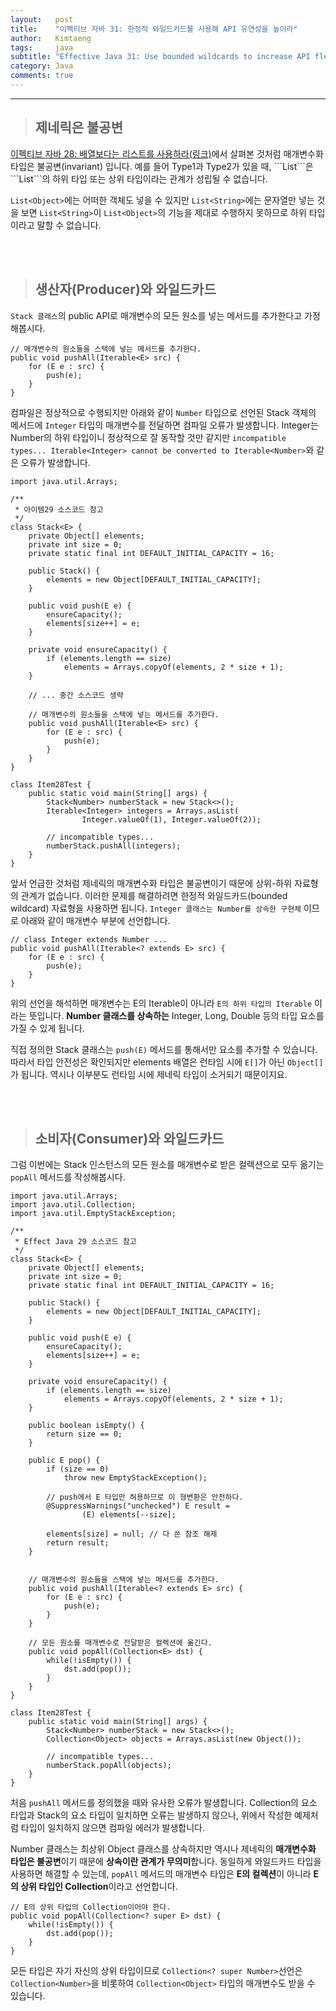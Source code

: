 ```yaml
---
layout:   post
title:    "이펙티브 자바 31: 한정적 와일드카드를 사용해 API 유연성을 높이라"
author:   Kimtaeng
tags: 	  java
subtitle: "Effective Java 31: Use bounded wildcards to increase API flexibility" 
category: Java
comments: true
---
```


<hr/>

> ## 제네릭은 불공변

<a href="https://madplay.github.io/post/prefer-lists-to-arrays" target="_blank" rel="nofollow">
이펙티브 자바 28: 배열보다는 리스트를 사용하라(링크)</a>에서 살펴본 것처럼 매개변수화 타입은 불공변(invariant) 입니다.
예를 들어 Type1과 Type2가 있을 때, ```List<Type1>```은 ```List<Type2>```의 하위 타입 또는 상위 타입이라는 관계가 성립될 수 없습니다.

```List<Object>```에는 어떠한 객체도 넣을 수 있지만 ```List<String>```에는 문자열만 넣는 것을 보면
```List<String>```이 ```List<Object>```의 기능을 제대로 수행하지 못하므로 하위 타입이라고 말할 수 없습니다.

<br/><br/>

> ## 생산자(Producer)와 와일드카드

```Stack 클래스```의 public API로 매개변수의 모든 원소를 넣는 메서드를 추가한다고 가정해봅시다.

<pre class="line-numbers"><code class="language-java" data-start="1">// 매개변수의 원소들을 스택에 넣는 메서드를 추가한다.
public void pushAll(Iterable&lt;E> src) {
    for (E e : src) {
        push(e);
    }
}
</code></pre>

컴파일은 정상적으로 수행되지만 아래와 같이 ```Number``` 타입으로 선언된 Stack 객체의 메서드에
```Integer``` 타입의 매개변수를 전달하면 컴파일 오류가 발생합니다. Integer는 Number의 하위 타입이니 정상적으로 잘 동작할 것만 같지만
```incompatible types... Iterable<Integer> cannot be converted to Iterable<Number>```와 같은 오류가 발생합니다.

<pre class="line-numbers"><code class="language-java" data-start="1">import java.util.Arrays;

/**
 * 아이템29 소스코드 참고
 */
class Stack&lt;E> {
    private Object[] elements;
    private int size = 0;
    private static final int DEFAULT_INITIAL_CAPACITY = 16;

    public Stack() {
        elements = new Object[DEFAULT_INITIAL_CAPACITY];
    }

    public void push(E e) {
        ensureCapacity();
        elements[size++] = e;
    }

    private void ensureCapacity() {
        if (elements.length == size)
            elements = Arrays.copyOf(elements, 2 * size + 1);
    }

    // ... 중간 소스코드 생략

    // 매개변수의 원소들을 스택에 넣는 메서드를 추가한다.
    public void pushAll(Iterable&lt;E> src) {
        for (E e : src) {
            push(e);
        }
    }
}

class Item28Test {
    public static void main(String[] args) {
        Stack&lt;Number> numberStack = new Stack&lt;>();
        Iterable&lt;Integer> integers = Arrays.asList(
                Integer.valueOf(1), Integer.valueOf(2));

        // incompatible types...
        numberStack.pushAll(integers);
    }
}
</code></pre>

앞서 언급한 것처럼 제네릭의 매개변수화 타입은 불공변이기 때문에 상위-하위 자료형의 관계가 없습니다.
이러한 문제를 해결하려면 한정적 와일드카드(bounded wildcard) 자료형을 사용하면 됩니다.
```Integer 클래스는 Number를 상속한 구현체``` 이므로 아래와 같이 매개변수 부분에 선언합니다.

<pre class="line-numbers"><code class="language-java" data-start="1">// class Integer extends Number ...
public void pushAll(Iterable&lt;? extends E> src) {
    for (E e : src) {
        push(e);
    }
}
</code></pre>

위의 선언을 해석하면 매개변수는 E의 Iterable이 아니라 ```E의 하위 타입의 Iterable``` 이라는 뜻입니다.
**Number 클래스를 상속하는** Integer, Long, Double 등의 타입 요소를 가질 수 있게 됩니다.

직접 정의한 Stack 클래스는 ```push(E)``` 메서드를 통해서만 요소를 추가할 수 있습니다.
따라서 타입 안전성은 확인되지만 elements 배열은 런타임 시에 ```E[]```가 아닌 ```Object[]```가 됩니다.
역시나 이부분도 런타임 시에 제네릭 타입이 소거되기 때문이지요.

<br/><br/>

> ## 소비자(Consumer)와 와일드카드

그럼 이번에는 Stack 인스턴스의 모든 원소를 매개변수로 받은 컬렉션으로 모두 옮기는 ```popAll``` 메서드를 작성해봅시다.

<pre class="line-numbers"><code class="language-java" data-start="1">import java.util.Arrays;
import java.util.Collection;
import java.util.EmptyStackException;

/**
 * Effect Java 29 소스코드 참고
 */
class Stack&lt;E> {
    private Object[] elements;
    private int size = 0;
    private static final int DEFAULT_INITIAL_CAPACITY = 16;

    public Stack() {
        elements = new Object[DEFAULT_INITIAL_CAPACITY];
    }

    public void push(E e) {
        ensureCapacity();
        elements[size++] = e;
    }

    private void ensureCapacity() {
        if (elements.length == size)
            elements = Arrays.copyOf(elements, 2 * size + 1);
    }

    public boolean isEmpty() {
        return size == 0;
    }

    public E pop() {
        if (size == 0)
            throw new EmptyStackException();

        // push에서 E 타입만 허용하므로 이 형변환은 안전하다.
        @SuppressWarnings("unchecked") E result =
                (E) elements[--size];

        elements[size] = null; // 다 쓴 참조 해제
        return result;
    }


    // 매개변수의 원소들을 스택에 넣는 메서드를 추가한다.
    public void pushAll(Iterable&lt;? extends E> src) {
        for (E e : src) {
            push(e);
        }
    }

    // 모든 원소를 매개변수로 전달받은 컬렉션에 옮긴다.
    public void popAll(Collection&lt;E> dst) {
        while(!isEmpty()) {
            dst.add(pop());
        }
    }
}

class Item28Test {
    public static void main(String[] args) {
        Stack&lt;Number> numberStack = new Stack&lt;>();
        Collection&lt;Object> objects = Arrays.asList(new Object());
        
        // incompatible types...
        numberStack.popAll(objects);
    }
}
</code></pre>

처음 ```pushAll``` 메서드를 정의했을 때와 유사한 오류가 발생합니다. Collection의 요소 타입과 Stack의 요소 타입이
일치하면 오류는 발생하지 않으나, 위에서 작성한 예제처럼 타입이 일치하지 않으면 컴파일 에러가 발생합니다.

Number 클래스는 최상위 Object 클래스를 상속하지만 역시나 제네릭의 **매개변수화 타입은 불공변**이기 때문에 **상속이란 관계가
무의미**합니다. 동일하게 와일드카드 타입을 사용하면 해결할 수 있는데, ```popAll``` 메서드의 매개변수 타입은
**E의 컬렉션**이 아니라 **E의 상위 타입인 Collection**이라고 선언합니다.


<pre class="line-numbers"><code class="language-java" data-start="1">// E의 상위 타입의 Collection이어야 한다.
public void popAll(Collection&lt;? super E> dst) {
    while(!isEmpty()) {
        dst.add(pop());
    }
}
</code></pre>

모든 타입은 자기 자신의 상위 타입이므로 ```Collection<? super Number>```선언은 ``` Collection<Number>```을 비롯하여
```Collection<Object>``` 타입의 매개변수도 받을 수 있습니다.